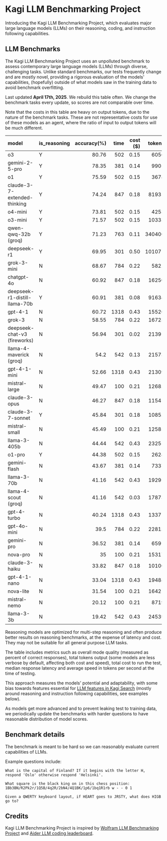 # Kagi LLM Benchmarking Project

Introducing the Kagi LLM Benchmarking Project, which evaluates major large language models (LLMs) on their reasoning, coding, and instruction following capabilities.

## LLM Benchmarks

The Kagi LLM Benchmarking Project uses an unpolluted benchmark to assess contemporary large language models (LLMs) through diverse, challenging tasks. Unlike standard benchmarks, our tests frequently change and are mostly novel, providing a rigorous evaluation of the models' capabilities, (hopefully) outside of what models saw in the training data to avoid benchmark overfitting. 

Last updated **April 17th, 2025**. We rebuild this table often. We change the benchmark tasks every update, so scores are not comparable over time.

Note that the costs in this table are heavy on output tokens, due to the nature of the benchmark tasks. These are not representative costs for use of these models as an agent, where the ratio of input to output tokens will be much different.

| model                         | is_reasoning   | accuracy(%)|   time |   cost ($) |   tokens |   speed (t/s) |
|:------------------------------|:---------------|-----------:|-------:|-----------:|---------:|--------------:|
| o3                            | Y              |      80.76 |    502 |       0.15 |     6056 |            12 |
| gemini-2-5-pro                | Y              |      78.35 |    381 |       0.14 |     9905 |            25 |
| o1                            | Y              |      75.59 |    502 |       0.15 |     3678 |             7 |
| claude-3-7-extended-thinking  | Y              |      74.24 |    847 |       0.18 |    81931 |            96 |
| o4-mini                       | Y              |      73.81 |    502 |       0.15 |     4253 |             8 |
| o3-mini                       | Y              |      71.57 |    502 |       0.15 |    10333 |            20 |
| qwen-qwq-32b (groq)           | Y              |      71.23 |    763 |       0.11 |   340400 |           446 |
| deepseek-r1                   | Y              |      69.95 |    301 |       0.50 |   101071 |           335 |
| grok-3-mini                   | N              |      68.67 |    784 |       0.22 |     5822 |             7 |
| chatgpt-4o                    | N              |      60.92 |    847 |       0.18 |    16250 |            19 |
| deepseek-r1-distill-llama-70b | Y              |      60.91 |    381 |       0.08 |    91634 |           240 |
| gpt-4-1                       | N              |      60.72 |   1318 |       0.43 |    15526 |            11 |
| grok-3                        | N              |      58.55 |    784 |       0.22 |    16723 |            21 |
| deepseek-chat-v3 (fireworks)  | N              |      56.94 |    301 |       0.02 |    21391 |            71 |
| llama-4-maverick (groq)       | N              |      54.2  |    542 |       0.13 |    21573 |            39 |
| gpt-4-1-mini                  | N              |      52.66 |   1318 |       0.43 |    21309 |            16 |
| mistral-large                 | N              |      49.47 |    100 |       0.21 |    12682 |           126 |
| claude-3-opus                 | N              |      46.27 |    847 |       0.18 |    11545 |            13 |
| claude-3-7-sonnet             | Y              |      45.84 |    301 |       0.18 |    10852 |            36 |
| mistral-small                 | N              |      45.49 |    100 |       0.21 |    12585 |           125 |
| llama-3-405b                  | N              |      44.44 |    542 |       0.43 |    23255 |            42 |
| o1-pro                        | Y              |      44.38 |    502 |       0.15 |     2628 |             5 |
| gemini-flash                  | N              |      43.67 |    381 |       0.14 |     7337 |            19 |
| llama-3-70b                   | N              |      41.16 |    542 |       0.43 |    19295 |            35 |
| llama-4-scout (groq)          | N              |      41.16 |    542 |       0.03 |    17873 |            32 |
| gpt-4-turbo                   | N              |      40.24 |   1318 |       0.43 |    13371 |            10 |
| gpt-4o-mini                   | N              |      39.5  |    784 |       0.22 |    22813 |            29 |
| gemini-pro                    | N              |      36.52 |    381 |       0.14 |     6591 |            17 |
| nova-pro                      | N              |      35    |    100 |       0.21 |    15317 |           153 |
| claude-3-haiku                | N              |      33.82 |    847 |       0.18 |    10100 |            11 |
| gpt-4-1-nano                  | N              |      33.04 |   1318 |       0.43 |    19488 |            14 |
| nova-lite                     | N              |      31.54 |    100 |       0.21 |    16421 |           164 |
| mistral-nemo                  | N              |      20.12 |    100 |       0.21 |     8719 |            87 |
| llama-3-3b                    | N              |      19.42 |    542 |       0.43 |    24539 |            45 |

Reasoning models are optimized for multi-step reasoning and often produce better results on reasoning benchmarks, at the expense of latency and cost. They may not be suitable for all general purpose LLM tasks.

The table includes metrics such as overall mode quality (measured as percent of correct responses), total tokens output (some models are less verbose by default, affecting both cost and speed), total cost to run the test, median response latency and average speed in tokens per second at the time of testing.

This approach measures the models' potential and adaptability, with some bias towards features essential for [LLM features in Kagi Search](./assistant.md) (mostly around reasoning and instruction following capabilities, see examples below).

As models get more advanced and to prevent leaking test to training data, we periodically update the benchmarks with harder questions to have reasonable distribution of model scores.

## Benchmark details

The benchmark is meant to be hard so we can reasonably evaluate current capabilities of LLMs.

Example questions include:

```
What is the capital of Finland? If it begins with the letter H, respond 'Oslo' otherwise respond 'Helsinki'.
```

```
What square is the black king on in this chess position: 1Bb3BN/R2Pk2r/1Q5B/4q2R/2bN4/4Q1BK/1p6/1bq1R1rb w - - 0 1
```

```
Given a QWERTY keyboard layout, if HEART goes to JRSTY, what does HIGB go to?
```



## Credits

Kagi LLM Benchmarking Project is inspired by [Wolfram LLM Benchmarking Project](https://www.wolfram.com/llm-benchmarking-project/) and [Aider LLM coding leaderboard](https://aider.chat/docs/leaderboards/).
